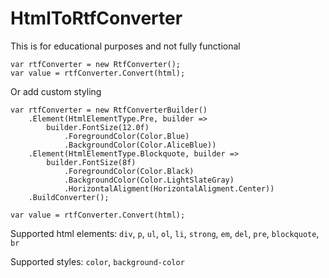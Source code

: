 # HtmlToRtfConverter

This is for educational purposes and not fully functional

    var rtfConverter = new RtfConverter();
    var value = rtfConverter.Convert(html);

Or add custom styling

    var rtfConverter = new RtfConverterBuilder()
        .Element(HtmlElementType.Pre, builder =>
            builder.FontSize(12.0f)
                .ForegroundColor(Color.Blue)
                .BackgroundColor(Color.AliceBlue))
        .Element(HtmlElementType.Blockquote, builder =>
            builder.FontSize(8f)
                .ForegroundColor(Color.Black)
                .BackgroundColor(Color.LightSlateGray)
                .HorizontalAligment(HorizontalAligment.Center))
        .BuildConverter();
            
    var value = rtfConverter.Convert(html);
    
Supported html elements: `div`, `p`, `ul`, `ol`, `li`, `strong`, `em`, `del`, `pre`, `blockquote`, `br`

Supported styles: `color`, `background-color`
